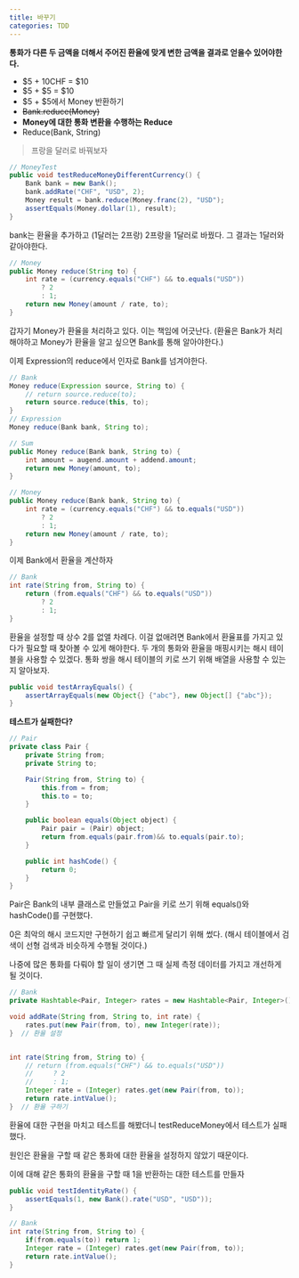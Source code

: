 ```yaml
---
title: 바꾸기
categories: TDD
---
```




**통화가 다른 두 금액을 더해서 주어진 환율에 맞게 변한 금액을 결과로 얻을수 있어야한다.**

* $5 + 10CHF = $10
* $5 + $5 = $10
* $5 + $5에서 Money 반환하기
* ~~Bank.reduce(Money)~~
* **Money에 대한 통화 변환을 수행하는 Reduce**
* Reduce(Bank, String)



> 프랑을 달러로 바꿔보자

```java
// MoneyTest
public void testReduceMoneyDifferentCurrency() {
    Bank bank = new Bank();
    bank.addRate("CHF", "USD", 2);
    Money result = bank.reduce(Money.franc(2), "USD");
    assertEquals(Money.dollar(1), result);
}
```

bank는 환율을 추가하고 (1달러는 2프랑) 2프랑을 1달러로 바꿨다. 그 결과는 1달러와 같아야한다.



```java
// Money
public Money reduce(String to) {
    int rate = (currency.equals("CHF") && to.equals("USD"))
        ? 2
        : 1;
    return new Money(amount / rate, to);
}

```

갑자기 Money가 환율을 처리하고 있다. 이는 책임에 어긋난다. (환율은 Bank가 처리해야하고 Money가 환율을 알고 싶으면 Bank를 통해 알아야한다.)

이제 Expression의 reduce에서 인자로 Bank를 넘겨야한다.

```java
// Bank
Money reduce(Expression source, String to) {
    // return source.reduce(to);
    return source.reduce(this, to);
}
// Expression
Money reduce(Bank bank, String to);

// Sum
public Money reduce(Bank bank, String to) {
    int amount = augend.amount + addend.amount;
    return new Money(amount, to);
}

// Money
public Money reduce(Bank bank, String to) {
    int rate = (currency.equals("CHF") && to.equals("USD"))
        ? 2
        : 1;
    return new Money(amount / rate, to);
}
```



이제 Bank에서 환율을 계산하자

``` java
// Bank
int rate(String from, String to) {
    return (from.equals("CHF") && to.equals("USD"))
        ? 2
        : 1;
}
```



환율을 설정할 때 상수 2를 없앨 차례다. 이걸 없애려면 Bank에서 환율표를 가지고 있다가 필요할 때 찾아볼 수 있게 해야한다. 두 개의 통화와 환율을 매핑시키는 해시 테이블을 사용할 수 있겠다. 통화 쌍을 해시 테이블의 키로 쓰기 위해 배열을 사용할 수 있는 지 알아보자.

```java
public void testArrayEquals() {
    assertArrayEquals(new Object{} {"abc"}, new Object[] {"abc"});
}
```

**테스트가 실패한다?**



```java
// Pair
private class Pair {
    private String from;
    private String to;

    Pair(String from, String to) {
        this.from = from;
        this.to = to;
    }

    public boolean equals(Object object) {
        Pair pair = (Pair) object;
        return from.equals(pair.from)&& to.equals(pair.to); 
    }

    public int hashCode() {
        return 0;
    }
}
```

Pair은 Bank의 내부 클래스로 만들었고 Pair을 키로 쓰기 위해 equals()와 hashCode()를 구현했다.

0은 최악의 해시 코드지만 구현하기 쉽고 빠르게 달리기 위해 썼다. (해시 테이블에서 검색이 선형 검색과 비슷하게 수행될 것이다.)

나중에 많은 통화를 다뤄야 할 일이 생기면 그 때 실제 측정 데이터를 가지고 개선하게 될 것이다.

```java
// Bank
private Hashtable<Pair, Integer> rates = new Hashtable<Pair, Integer>(); // 환율 저장

void addRate(String from, String to, int rate) {
    rates.put(new Pair(from, to), new Integer(rate));
}  // 환율 설정


int rate(String from, String to) {
    // return (from.equals("CHF") && to.equals("USD"))
    //     ? 2
    //     : 1;
    Integer rate = (Integer) rates.get(new Pair(from, to));
    return rate.intValue();
}  // 환율 구하기
```



환율에 대한 구현을 마치고 테스트를 해봤더니 testReduceMoney에서 테스트가 실패했다.

원인은 환율을 구할 때 같은 통화에 대한 환율을 설정하지 않았기 때문이다.

이에 대해 같은 통화의 환율을 구할 때 1을 반환하는 대한 테스트를 만들자

```java
public void testIdentityRate() {
    assertEquals(1, new Bank().rate("USD", "USD"));
}

// Bank
int rate(String from, String to) {
    if(from.equals(to)) return 1;
    Integer rate = (Integer) rates.get(new Pair(from, to));
    return rate.intValue();
}
```

